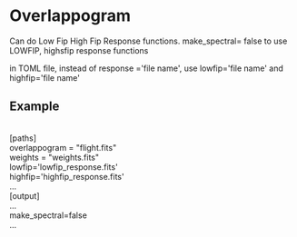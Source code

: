 ﻿# Overlappogram
Can do Low Fip High Fip Response functions.
make_spectral= false to use LOWFIP, highsfip response functions

in TOML file, instead of response ='file name', use lowfip='file name' and highfip='file name'

## Example 
<br/>
[paths]<br/>
overlappogram = "flight.fits"<br/>
weights = "weights.fits"<br/>
lowfip='lowfip_response.fits'<br/>
highfip='highfip_response.fits'<br/>
...<br/>
[output]<br/>
...<br/>
make_spectral=false<br/>
...<br/>
